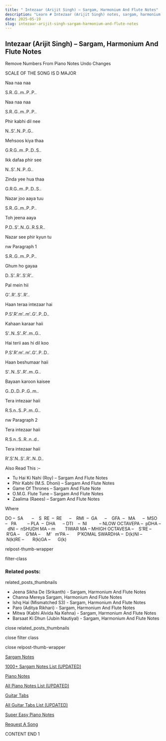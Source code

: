 ```yaml
---
title: " Intezaar (Arijit Singh) – Sargam, Harmonium And Flute Notes"
description: "Learn # Intezaar (Arijit Singh) notes, sargam, harmonium notations and flute notes. Easy step-by-step tutorial for beginners."
date: 2025-05-19
slug: intezaar-arijit-singh-sargam-harmonium-and-flute-notes
---
```


## Intezaar (Arijit Singh) – Sargam, Harmonium And Flute Notes

Remove Numbers From Piano Notes
Undo Changes

SCALE OF THE SONG IS D MAJOR

Naa naa naa

S.R..G..m..P..P..

Naa naa naa

S.R..G..m..P..P..

Phir kabhi dil nee

N..S’..N..P..G..

Mehsoos kiya thaa

G.R.G..m..P..D..S..

Ikk dafaa phir see

N..S’..N..P..G..

Zinda yee hua thaa

G.R.G..m..P..D..S..

Nazar joo aaya tuu

S.R..G..m..P..P..

Toh jeena aaya

P.D..S’..N..G..R.S.R..

Nazar see phir kyun tu

nw Paragraph 1

S.R..G..m..P..P..

Ghum ho gayaa

D..S’..R’..S’.R’..

Pal mein hii

G’..R’..S’..R’..

Haan teraa intezaar hai

P.S’.R’.m’..m’..G’..P..D..

Kahaan karaar haii

S’..N..S’..R’..m..G..

Hai terii aas hi dil koo

P.S’.R’.m’..m’..G’..P..D..

Haan beshumaar haii

S’..N..S’..R’..m..G..

Bayaan karoon kaisee

G..D..D..P..G..m..

Tera intezaar haii

R.S.n..S..P..m..G..

nw Paragraph 2

Tera intezaar haii

R.S.n..S..R..n..d..

Tera intezaar haii

R’.S’.N..S’..R’..N..D..

Also Read This :–

- Tu Hai Ki Nahi (Roy) – Sargam And Flute Notes
- Phir Kabhi (M.S. Dhoni) – Sargam And Flute Notes
- Game Of Thrones – Sargam And Flute Note
- O.M.G. Flute Tune – Sargam And Flute Notes
- Zaalima (Raees) – Sargam And Flute Notes

Where

DO –  SA       –    S  RE  –  RE      –    RMI  –  GA      –    GFA  –   MA      –  MSO  –   PA         – PLA  –  DHA      – DTI    –  NI          – NLOW OCTAVEPA –  pDHA –  dNI –  nSHUDH MA – m        TIWAR MA – MHIGH OCTAVESA –    S’RE –     R’GA –     G’MA –     M’   m’PA –       P’KOMAL SWARDHA –  D(k)NI –       N(k)RE –       R(k)GA –      G(k)

relpost-thumb-wrapper

filter-class

### Related posts:

related_posts_thumbnails

- Jeena Sikha De (Srikanth) - Sargam, Harmonium And Flute Notes
- Channa Mereya Sargam, Harmonium And Flute Notes
- Ishq Hai (Mismatched S3) - Sargam, Harmonium And Flute Notes
- Paro (Aditya Rikhari) - Sargam, Harmonium And Flute Notes
- Mitwa (Kabhi Alvida Na Kehna) - Sargam, Harmonium And Flute Notes
- Barsaat Ki Dhun (Jubin Nautiyal) - Sargam, Harmonium And Flute Notes

close related_posts_thumbnails

close filter class

close relpost-thumb-wrapper

[Sargam Notes](/sargam-notes.html)

[1000+ Sargam Notes List (UPDATED)](/all-songs-list-sargam-notes.html)

[Piano Notes](/piano-notes.html)

[All Piano Notes List (UPDATED)](/all-songs-list-piano-notes.html)

[Guitar Tabs](/guitar-tabs.html)

[All Guitar Tabs List (UPDATED)](/all-songs-list-guitar-tabs.html)

[Super Easy Piano Notes](https://studywall.in/)

[Request A Song](/request-a-song.html)

CONTENT END 1
